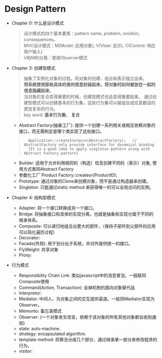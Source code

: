 Design Pattern
==============
+ Chapter 0: 什么是设计模式
	> 设计模式的四个基本要素：pattern name, problem, solution, consequences。  
	> MVC设计模式：M(Model: 应用对象), V(View: 显示), C(Control: 响应用户输入)  
	> V和M的分离：使用Observer模式  

+ Chapter 3: 创建型模式
	> 抽象了实例化对象的过程。将对象的创建，组合和表示独立出来。  
	> **将系统使用那些具体的类的信息封装起来，将对象时如何被放在一起的信息隐藏起来**。   
	> 当对象的复合变得重要的时候，创建型模式也会变得重要起来。 
	> 通过创建型模式可以创建基本的行为集，这些行为集可以被组合成任意数目的更加复杂的行为。  
	> key word: **基本行为集**， **复合** 

	* Abstract Factory(抽象工厂): 提供一个创建一系列相关或相互依赖对象的接口，而无需制定是哪个类实现了这些接口。
	>		Application::createInstance(AbstractFactory);	// AbstractFactory only provide interface for dynamical binding  
	>		[It is a good idea to apply singleton pattern along with Abstract Factory pattern]  
	* Builder: 适用于允许利用相同的（构造）信息创建不同的（表示）对象, 使用方式类同Abstract Factory
	* 参数化工厂
			Product Factory::createor(ProductID);
	+ Prototype: 通过对象的Clone来创建对象，而不是通过构造器来创建。
	+ Singleton: 只能通过static method 来获得唯一的可以全局访问的实例。

+ Chapter 4: 结构型模式
	* Adapter: 将一个接口转换成另一个接口。
	* Bridge: 将抽象接口和具体的实现分离，也就是抽象和实现分属于不同的继承体系。
	* Composite: 可以递归地组合出更大的部件，（保持子部件到父部件的应用可以简化遍历过程）
	* Decorator:
	* Facade(外观): 用于划分出子系统，并对外提供统一的接口。
	* FlyWeight: 共享对象
	* Proxy:

+ 行为模式		
	* Responsibility Chain Link: 类似javascript中的消息冒泡，一般联同Composite使用
	* Command(Action, Transaction): 会掉机制的面向对象替代品
	* Interpretor: 
	* Mediator: 中间人，为对象之间的交互提供渠道。一般将Mediator实现为Observer。 
	* Memonto: 备忘录模式
	* Observer: (一个对象发生改变，依赖于该对象的所有其他对象都会收到通知)
	* state: auto-machine.
	* strategy: encapsulated algorithm.
	* template method: 将算法分成几个部分，通过继承某一部分来修改程序的行为。
	* visitor:
